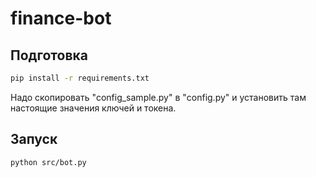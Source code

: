 # finance-bot

## Подготовка

```bash
pip install -r requirements.txt
```

Надо скопировать "config_sample.py" в "config.py" и установить там настоящие значения ключей и токена.

## Запуск

```bash
python src/bot.py
```
